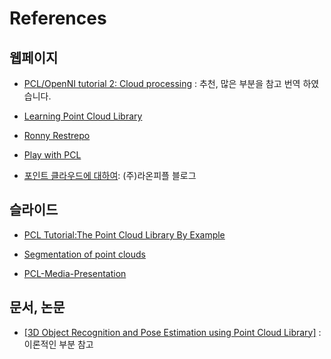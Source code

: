# References 



## 웹페이지 

- [PCL/OpenNI tutorial 2: Cloud processing](http://robotica.unileon.es/index.php/PhD-3D-Object-Tracking) : 추천, 많은 부분을 참고 번역 하였습니다. 


- [Learning Point Cloud Library](http://lang.sist.chukyo-u.ac.jp/classes/PCL/)


- [Ronny Restrepo](http://ronny.rest/tutorials/module/pointclouds_01/point_cloud_data/)


- [Play with PCL](http://robonchu.hatenablog.com/entry/2018/03/04/195535)

- [포인트 클라우드에 대하여](https://blog.naver.com/PostList.nhn?blogId=laonple&from=postList&categoryNo=41#): (주)라온피플 블로그 

## 슬라이드 

- [PCL Tutorial:The Point Cloud Library By Example](http://www.jeffdelmerico.com/wp-content/uploads/2014/03/pcl_tutorial.pdf)

- [Segmentation of point clouds](http://fgg-web.fgg.uni-lj.si/~/alisec/ISPRS_SS_2007/gradivo/ISPRS_SS2007/doc/PRESENTATIONS-LECTURES/5_Georg%20Vosselman/vosselman_01_segmentation.pdf)

- [PCL-Media-Presentation](http://www.pointclouds.org/media/)

## 문서, 논문 


- [[3D Object Recognition and Pose Estimation using Point Cloud Library]](https://drive.google.com/file/d/1QtQTlm3_FiOdBslbtMAubVMyd2Bjofl1/view?fbclid=IwAR0NZfTAvfSwg_X_Flx5Uhg5GMLRaNFdgKU6PZRsHuskc95Sd2ErAKLg4LM) : 이론적인 부분 참고 






